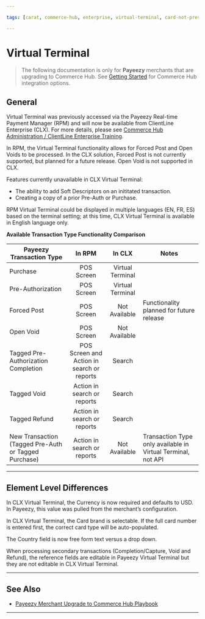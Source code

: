 ```yaml
---

tags: [carat, commerce-hub, enterprise, virtual-terminal, card-not-present, payeezy]

---
```


# Virtual Terminal

<!-- theme: danger -->
>  The following documentation is only for **Payeezy** merchants that are upgrading to Commerce Hub. See [Getting Started](?path=docs/Getting-Started/Getting-Started-General.md) for Commerce Hub integration options.

## General

Virtual Terminal was previously accessed via the Payeezy Real-time Payment Manager (RPM) and will now be available from ClientLine Enterprise (CLX).  For more details, please see [Commerce Hub Administration / ClientLine Enterprise Training](https://fiserv.cloudguides.com/en-us/guides/ClientLine%20Enterprise%20from%20Fiserv).

In RPM, the Virtual Terminal functionality allows for Forced Post and Open Voids to be processed. In the CLX solution, Forced Post is not currently supported, but planned for a future release. Open Void is not supported in CLX.  

Features currently unavailable in CLX Virtual Terminal:

<ul>
  <li>The ability to add Soft Descriptors on an inititated transaction.</li>
  <li>Creating a copy of a prior Pre-Auth or Purchase.</li>
</ul>

RPM Virtual Terminal could be displayed in multiple languages (EN, FR, ES) based on the terminal setting; at this time, CLX Virtual Terminal is available in English language only.

**Available Transaction Type Functionality Comparison**

| Payeezy Transaction Type | In RPM | In CLX | Notes|
| -------- | :-------------: | :----------: |----------|
|Purchase |POS Screen | Virtual Terminal|
|Pre-Authorization |POS Screen |Virtual Terminal|
|Forced Post |POS Screen | Not Available| Functionality planned for future release|
|Open Void  |POS Screen | Not Available| 
|Tagged Pre-Authorization Completion  |POS Screen and Action in search or reports |Search| 
|Tagged Void   |Action in search or reports  | Search |
|Tagged Refund  |Action in search or reports  | Search |
|New Transaction (Tagged Pre-Auth or Tagged Purchase)  |Action in search or reports  | Not Available | Transaction Type only available in Virtual Terminal, not API |

---

## Element Level Differences

In CLX Virtual Terminal, the Currency is now required and defaults to USD.  In Payeezy, this value was pulled from the merchant’s configuration. 

In CLX Virtual Terminal, the Card brand is selectable. If the full card number is entered first, the correct card type will be auto-populated.

The Country field is now free form text versus a drop down.

When processing secondary transactions (Completion/Capture, Void and Refund), the reference fields are editable in Payeezy Virtual Terminal but they are not editable in CLX Virtual Terminal.

---

## See Also

- [Payeezy Merchant Upgrade to Commerce Hub Playbook](?path=docs/Resources/Guides/Payeezy/PayeezyUpgradetoCHGuideLandingPage.md)

---
